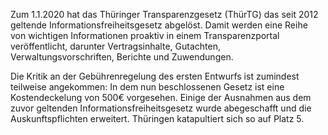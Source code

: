 Zum 1.1.2020 hat das Thüringer Transparenzgesetz (ThürTG) das seit 2012 geltende Informationsfreiheitsgesetz abgelöst. Damit werden eine Reihe von wichtigen Informationen proaktiv in einem Transparenzportal veröffentlicht, darunter Vertragsinhalte, Gutachten, Verwaltungsvorschriften, Berichte und Zuwendungen.

Die Kritik an der Gebührenregelung des ersten Entwurfs ist zumindest teilweise angekommen: In dem nun beschlossenen Gesetz ist eine Kostendeckelung von 500€ vorgesehen. Einige der Ausnahmen aus dem zuvor geltenden Informationsfreiheitsgesetz wurde abegeschafft und die Auskunftspflichten erweitert. Thüringen katapultiert sich so auf Platz 5.
